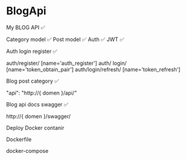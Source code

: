 # BlogApi
My BLOG API ✅

Category model ✅
Post model ✅
Auth ✅
JWT ✅

Auth login register ✅

 auth/register/ [name='auth_register']
 auth/ login/ [name='token_obtain_pair']
 auth/login/refresh/ [name='token_refresh']

Blog post category ✅

 "api": "http://{ domen }/api/" 
 
Blog api docs swagger ✅
 
 http://{ domen }/swagger/ 
 
 Deploy Docker contanir
 
 Dockerfile
 
 docker-compose 
 
 
 
 
